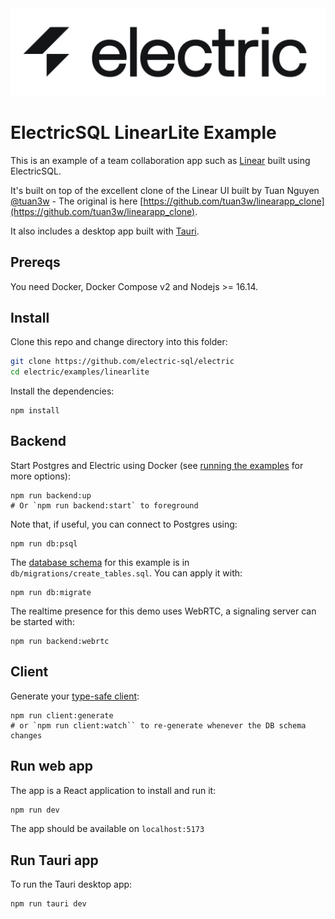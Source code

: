 <a href="https://electric-sql.com">
  <picture>
    <source media="(prefers-color-scheme: dark)"
        srcset="https://raw.githubusercontent.com/electric-sql/meta/main/identity/ElectricSQL-logo-light-trans.svg"
    />
    <source media="(prefers-color-scheme: light)"
        srcset="https://raw.githubusercontent.com/electric-sql/meta/main/identity/ElectricSQL-logo-black.svg"
    />
    <img alt="ElectricSQL logo"
        src="https://raw.githubusercontent.com/electric-sql/meta/main/identity/ElectricSQL-logo-black.svg"
    />
  </picture>
</a>

# ElectricSQL LinearLite Example

This is an example of a team collaboration app such as [Linear](https://linear.app) built using ElectricSQL.

It's built on top of the excellent clone of the Linear UI built by
Tuan Nguyen [@tuan3w](https://github.com/tuan3w) - The original is here
[https://github.com/tuan3w/linearapp_clone](https://github.com/tuan3w/linearapp_clone).

It also includes a desktop app built with [Tauri](http://tauri.app).

## Prereqs

You need Docker, Docker Compose v2 and Nodejs >= 16.14.

## Install

Clone this repo and change directory into this folder:

```sh
git clone https://github.com/electric-sql/electric
cd electric/examples/linearlite
```

Install the dependencies:

```shell
npm install
```

## Backend

Start Postgres and Electric using Docker (see [running the examples](https://electric-sql.com/docs/examples/notes/running) for more options):

```shell
npm run backend:up
# Or `npm run backend:start` to foreground
```

Note that, if useful, you can connect to Postgres using:

```shell
npm run db:psql
```

The [database schema](https://electric-sql.com/docs/usage/data-modelling) for this example is in `db/migrations/create_tables.sql`.
You can apply it with:

```shell
npm run db:migrate
```

The realtime presence for this demo uses WebRTC, a signaling server can be started with:

```shell
npm run backend:webrtc
```

## Client

Generate your [type-safe client](https://electric-sql.com/docs/usage/data-access/client):

```shell
npm run client:generate
# or `npm run client:watch`` to re-generate whenever the DB schema changes
```

## Run web app

The app is a React application to install and run it:

```bash
npm run dev
```

The app should be available on `localhost:5173`


## Run Tauri app

To run the Tauri desktop app:

```bash
npm run tauri dev
```
